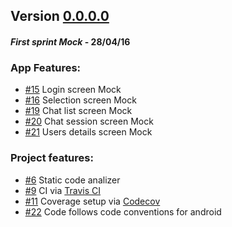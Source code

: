 ## Version [0.0.0.0](https://github.com/Xero-Hige/DrTinder/tree/AppVersion_0.0.0.0)
#### *First sprint Mock* - 28/04/16

### App Features:
* [#15](https://github.com/Xero-Hige/DrTinder/issues/15) Login screen Mock
* [#16](https://github.com/Xero-Hige/DrTinder/issues/16) Selection screen Mock
* [#19](https://github.com/Xero-Hige/DrTinder/issues/19) Chat list screen Mock
* [#20](https://github.com/Xero-Hige/DrTinder/issues/20) Chat session screen Mock
* [#21](https://github.com/Xero-Hige/DrTinder/issues/21) Users details screen Mock

### Project features:
* [#6](https://github.com/Xero-Hige/DrTinder/issues/6) Static code analizer 
* [#9](https://github.com/Xero-Hige/DrTinder/issues/9) CI via [Travis CI](https://travis-ci.org/Xero-Hige/DrTinder.svg?branch=Android)
* [#11](https://github.com/Xero-Hige/DrTinder/issues/11) Coverage setup via [Codecov](https://codecov.io/github/Xero-Hige/DrTinder?branch=Android)
* [#22](https://github.com/Xero-Hige/DrTinder/issues/22) Code follows code conventions for android

